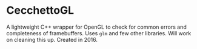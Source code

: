 # CecchettoGL
A lightweight C++ wrapper for OpenGL to check for common errors and completeness of framebuffers. Uses `glm` and few other libraries. Will work on cleaning this up. Created in 2016.
